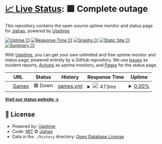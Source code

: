 # [📈 Live Status](https://cloudpanda.github.io/uptime): <!--live status--> **🟥 Complete outage**

This repository contains the open-source uptime monitor and status page for [Jiahao](https://cloudpanda.github.io/uptime), powered by [Upptime](https://github.com/upptime/upptime).

[![Uptime CI](https://github.com/cloudpanda/uptime/workflows/Uptime%20CI/badge.svg)](https://github.com/cloudpanda/uptime/actions?query=workflow%3A%22Uptime+CI%22)
[![Response Time CI](https://github.com/cloudpanda/uptime/workflows/Response%20Time%20CI/badge.svg)](https://github.com/cloudpanda/uptime/actions?query=workflow%3A%22Response+Time+CI%22)
[![Graphs CI](https://github.com/cloudpanda/uptime/workflows/Graphs%20CI/badge.svg)](https://github.com/cloudpanda/uptime/actions?query=workflow%3A%22Graphs+CI%22)
[![Static Site CI](https://github.com/cloudpanda/uptime/workflows/Static%20Site%20CI/badge.svg)](https://github.com/cloudpanda/uptime/actions?query=workflow%3A%22Static+Site+CI%22)
[![Summary CI](https://github.com/cloudpanda/uptime/workflows/Summary%20CI/badge.svg)](https://github.com/cloudpanda/uptime/actions?query=workflow%3A%22Summary+CI%22)

With [Upptime](https://upptime.js.org), you can get your own unlimited and free uptime monitor and status page, powered entirely by a GitHub repository. We use [Issues](https://github.com/cloudpanda/uptime/issues) as incident reports, [Actions](https://github.com/cloudpanda/uptime/actions) as uptime monitors, and [Pages](https://cloudpanda.github.io/uptime) for the status page.

<!--start: status pages-->
<!-- This summary is generated by Upptime (https://github.com/upptime/upptime) -->
<!-- Do not edit this manually, your changes will be overwritten -->
<!-- prettier-ignore -->
| URL | Status | History | Response Time | Uptime |
| --- | ------ | ------- | ------------- | ------ |
| <img alt="" src="https://icons.duckduckgo.com/ip3/games.cloudpanda5.repl.co.ico" height="13"> [Games](https://games.cloudpanda5.repl.co/) | 🟥 Down | [games.yml](https://github.com/cloudpanda1/uptime/commits/HEAD/history/games.yml) | <details><summary><img alt="Response time graph" src="./graphs/games/response-time-week.png" height="20"> 473ms</summary><br><a href="https://cloudpanda.github.io/uptime/history/games"><img alt="Response time 497" src="https://img.shields.io/endpoint?url=https%3A%2F%2Fraw.githubusercontent.com%2Fcloudpanda1%2Fuptime%2FHEAD%2Fapi%2Fgames%2Fresponse-time.json"></a><br><a href="https://cloudpanda.github.io/uptime/history/games"><img alt="24-hour response time 389" src="https://img.shields.io/endpoint?url=https%3A%2F%2Fraw.githubusercontent.com%2Fcloudpanda1%2Fuptime%2FHEAD%2Fapi%2Fgames%2Fresponse-time-day.json"></a><br><a href="https://cloudpanda.github.io/uptime/history/games"><img alt="7-day response time 473" src="https://img.shields.io/endpoint?url=https%3A%2F%2Fraw.githubusercontent.com%2Fcloudpanda1%2Fuptime%2FHEAD%2Fapi%2Fgames%2Fresponse-time-week.json"></a><br><a href="https://cloudpanda.github.io/uptime/history/games"><img alt="30-day response time 479" src="https://img.shields.io/endpoint?url=https%3A%2F%2Fraw.githubusercontent.com%2Fcloudpanda1%2Fuptime%2FHEAD%2Fapi%2Fgames%2Fresponse-time-month.json"></a><br><a href="https://cloudpanda.github.io/uptime/history/games"><img alt="1-year response time 492" src="https://img.shields.io/endpoint?url=https%3A%2F%2Fraw.githubusercontent.com%2Fcloudpanda1%2Fuptime%2FHEAD%2Fapi%2Fgames%2Fresponse-time-year.json"></a></details> | <details><summary><a href="https://cloudpanda.github.io/uptime/history/games">0.00%</a></summary><a href="https://cloudpanda.github.io/uptime/history/games"><img alt="All-time uptime 66.64%" src="https://img.shields.io/endpoint?url=https%3A%2F%2Fraw.githubusercontent.com%2Fcloudpanda1%2Fuptime%2FHEAD%2Fapi%2Fgames%2Fuptime.json"></a><br><a href="https://cloudpanda.github.io/uptime/history/games"><img alt="24-hour uptime 0.00%" src="https://img.shields.io/endpoint?url=https%3A%2F%2Fraw.githubusercontent.com%2Fcloudpanda1%2Fuptime%2FHEAD%2Fapi%2Fgames%2Fuptime-day.json"></a><br><a href="https://cloudpanda.github.io/uptime/history/games"><img alt="7-day uptime 0.00%" src="https://img.shields.io/endpoint?url=https%3A%2F%2Fraw.githubusercontent.com%2Fcloudpanda1%2Fuptime%2FHEAD%2Fapi%2Fgames%2Fuptime-week.json"></a><br><a href="https://cloudpanda.github.io/uptime/history/games"><img alt="30-day uptime 0.00%" src="https://img.shields.io/endpoint?url=https%3A%2F%2Fraw.githubusercontent.com%2Fcloudpanda1%2Fuptime%2FHEAD%2Fapi%2Fgames%2Fuptime-month.json"></a><br><a href="https://cloudpanda.github.io/uptime/history/games"><img alt="1-year uptime 42.55%" src="https://img.shields.io/endpoint?url=https%3A%2F%2Fraw.githubusercontent.com%2Fcloudpanda1%2Fuptime%2FHEAD%2Fapi%2Fgames%2Fuptime-year.json"></a></details>

<!--end: status pages-->

[**Visit our status website →**](https://cloudpanda.github.io/uptime)

## 📄 License

- Powered by: [Upptime](https://github.com/upptime/upptime)
- Code: [MIT](./LICENSE) © [Jiahao](https://cloudpanda.github.io/uptime)
- Data in the `./history` directory: [Open Database License](https://opendatacommons.org/licenses/odbl/1-0/)
